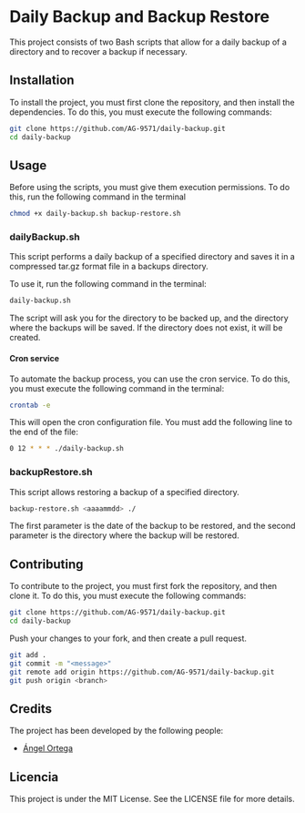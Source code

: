 # Daily Backup and Backup Restore
This project consists of two Bash scripts that allow for a daily backup of a directory and to recover a backup if necessary.

## Installation
To install the project, you must first clone the repository, and then install the dependencies. To do this, you must execute the following commands:
```bash
git clone https://github.com/AG-9571/daily-backup.git
cd daily-backup
```

## Usage
Before using the scripts, you must give them execution permissions. To do this, run the following command in the terminal
```bash
chmod +x daily-backup.sh backup-restore.sh
```
### dailyBackup.sh
This script performs a daily backup of a specified directory and saves it in a compressed tar.gz format file in a backups directory.

To use it, run the following command in the terminal:
```bash
daily-backup.sh
```
The script will ask you for the directory to be backed up, and the directory where the backups will be saved. If the directory does not exist, it will be created.

#### Cron service
To automate the backup process, you can use the cron service. To do this, you must execute the following command in the terminal:
```bash
crontab -e
```
This will open the cron configuration file. You must add the following line to the end of the file:
```bash
0 12 * * * ./daily-backup.sh
```

### backupRestore.sh
This script allows restoring a backup of a specified directory.
```bash
backup-restore.sh <aaaammdd> ./
```
The first parameter is the date of the backup to be restored, and the second parameter is the directory where the backup will be restored.

## Contributing
To contribute to the project, you must first fork the repository, and then clone it. To do this, you must execute the following commands:
```bash
git clone https://github.com/AG-9571/daily-backup.git
cd daily-backup
```
Push your changes to your fork, and then create a pull request.
```bash
git add .
git commit -m "<message>"
git remote add origin https://github.com/AG-9571/daily-backup.git
git push origin <branch>
```
## Credits
The project has been developed by the following people:

* [Ángel Ortega](https://github.com/AG-9571)

## Licencia

This project is under the MIT License. See the LICENSE file for more details.